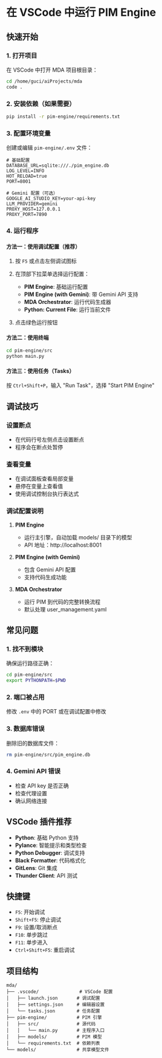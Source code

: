 # 在 VSCode 中运行 PIM Engine

## 快速开始

### 1. 打开项目
在 VSCode 中打开 MDA 项目根目录：
```bash
cd /home/guci/aiProjects/mda
code .
```

### 2. 安装依赖（如果需要）
```bash
pip install -r pim-engine/requirements.txt
```

### 3. 配置环境变量
创建或编辑 `pim-engine/.env` 文件：
```env
# 基础配置
DATABASE_URL=sqlite:///./pim_engine.db
LOG_LEVEL=INFO
HOT_RELOAD=true
PORT=8001

# Gemini 配置（可选）
GOOGLE_AI_STUDIO_KEY=your-api-key
LLM_PROVIDER=gemini
PROXY_HOST=127.0.0.1
PROXY_PORT=7890
```

### 4. 运行程序

#### 方法一：使用调试配置（推荐）
1. 按 `F5` 或点击左侧调试图标
2. 在顶部下拉菜单选择运行配置：
   - **PIM Engine**: 基础运行配置
   - **PIM Engine (with Gemini)**: 带 Gemini API 支持
   - **MDA Orchestrator**: 运行代码生成器
   - **Python: Current File**: 运行当前文件

3. 点击绿色运行按钮

#### 方法二：使用终端
```bash
cd pim-engine/src
python main.py
```

#### 方法三：使用任务（Tasks）
按 `Ctrl+Shift+P`，输入 "Run Task"，选择 "Start PIM Engine"

## 调试技巧

### 设置断点
- 在代码行号左侧点击设置断点
- 程序会在断点处暂停

### 查看变量
- 在调试面板查看局部变量
- 悬停在变量上查看值
- 使用调试控制台执行表达式

### 调试配置说明

1. **PIM Engine**
   - 运行主引擎，自动加载 models/ 目录下的模型
   - API 地址：http://localhost:8001

2. **PIM Engine (with Gemini)**
   - 包含 Gemini API 配置
   - 支持代码生成功能

3. **MDA Orchestrator**
   - 运行 PIM 到代码的完整转换流程
   - 默认处理 user_management.yaml

## 常见问题

### 1. 找不到模块
确保运行路径正确：
```bash
cd pim-engine/src
export PYTHONPATH=$PWD
```

### 2. 端口被占用
修改 `.env` 中的 PORT 或在调试配置中修改

### 3. 数据库错误
删除旧的数据库文件：
```bash
rm pim-engine/src/pim_engine.db
```

### 4. Gemini API 错误
- 检查 API key 是否正确
- 检查代理设置
- 确认网络连接

## VSCode 插件推荐

- **Python**: 基础 Python 支持
- **Pylance**: 智能提示和类型检查
- **Python Debugger**: 调试支持
- **Black Formatter**: 代码格式化
- **GitLens**: Git 集成
- **Thunder Client**: API 测试

## 快捷键

- `F5`: 开始调试
- `Shift+F5`: 停止调试
- `F9`: 设置/取消断点
- `F10`: 单步跳过
- `F11`: 单步进入
- `Ctrl+Shift+F5`: 重启调试

## 项目结构

```
mda/
├── .vscode/               # VSCode 配置
│   ├── launch.json       # 调试配置
│   ├── settings.json     # 编辑器设置
│   └── tasks.json        # 任务配置
├── pim-engine/           # PIM 引擎
│   ├── src/              # 源代码
│   │   └── main.py       # 主程序入口
│   ├── models/           # PIM 模型
│   └── requirements.txt  # 依赖列表
└── models/               # 共享模型文件
```